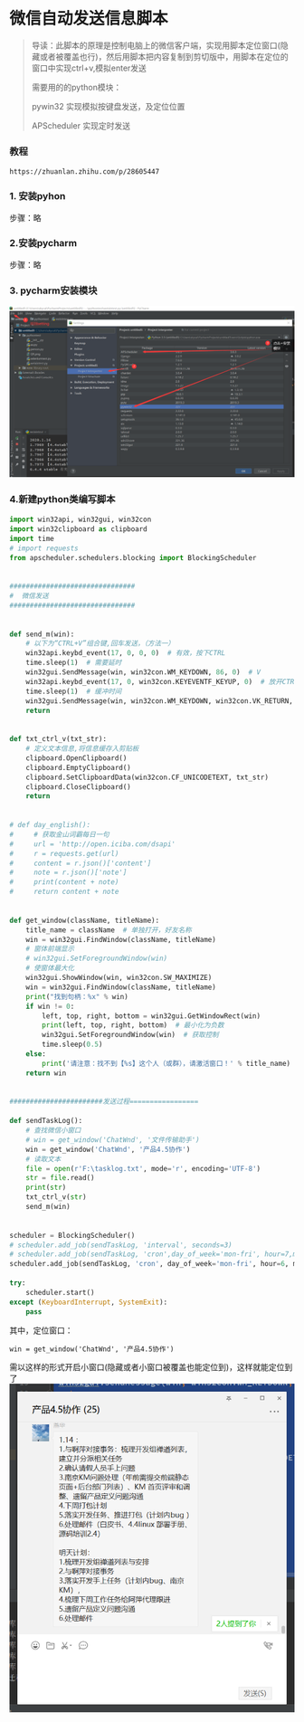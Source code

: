 # 微信自动发送信息脚本

> 导读：此脚本的原理是控制电脑上的微信客户端，实现用脚本定位窗口(隐藏或者被覆盖也行)，然后用脚本把内容复制到剪切版中，用脚本在定位的窗口中实现ctrl+v,模拟enter发送
>
> 需要用的的python模块：
>
> pywin32 实现模拟按键盘发送，及定位位置
>
> APScheduler 实现定时发送

### 教程

```
https://zhuanlan.zhihu.com/p/28605447
```

### 1. 安装pyhon

步骤：略

### 2.安装pycharm

步骤：略

### 3. pycharm安装模块

![](https://raw.githubusercontent.com/sky5cai/picGoPic/master/img/20200117142030.png)

### 4.新建python类编写脚本

```python
import win32api, win32gui, win32con
import win32clipboard as clipboard
import time
# import requests
from apscheduler.schedulers.blocking import BlockingScheduler


###############################
#  微信发送
###############################


def send_m(win):
    # 以下为“CTRL+V”组合键,回车发送，（方法一）
    win32api.keybd_event(17, 0, 0, 0)  # 有效，按下CTRL
    time.sleep(1)  # 需要延时
    win32gui.SendMessage(win, win32con.WM_KEYDOWN, 86, 0)  # V
    win32api.keybd_event(17, 0, win32con.KEYEVENTF_KEYUP, 0)  # 放开CTRL
    time.sleep(1)  # 缓冲时间
    win32gui.SendMessage(win, win32con.WM_KEYDOWN, win32con.VK_RETURN, 0)  # 回车发送
    return


def txt_ctrl_v(txt_str):
    # 定义文本信息,将信息缓存入剪贴板
    clipboard.OpenClipboard()
    clipboard.EmptyClipboard()
    clipboard.SetClipboardData(win32con.CF_UNICODETEXT, txt_str)
    clipboard.CloseClipboard()
    return


# def day_english():
#     # 获取金山词霸每日一句
#     url = 'http://open.iciba.com/dsapi'
#     r = requests.get(url)
#     content = r.json()['content']
#     note = r.json()['note']
#     print(content + note)
#     return content + note


def get_window(className, titleName):
    title_name = className  # 单独打开，好友名称
    win = win32gui.FindWindow(className, titleName)
    # 窗体前端显示
    # win32gui.SetForegroundWindow(win)
    # 使窗体最大化
    win32gui.ShowWindow(win, win32con.SW_MAXIMIZE)
    win = win32gui.FindWindow(className, titleName)
    print("找到句柄：%x" % win)
    if win != 0:
        left, top, right, bottom = win32gui.GetWindowRect(win)
        print(left, top, right, bottom)  # 最小化为负数
        win32gui.SetForegroundWindow(win)  # 获取控制
        time.sleep(0.5)
    else:
        print('请注意：找不到【%s】这个人（或群），请激活窗口！' % title_name)
    return win


#######################发送过程=================

def sendTaskLog():
    # 查找微信小窗口
    # win = get_window('ChatWnd', '文件传输助手')
    win = get_window('ChatWnd', '产品4.5协作')
    # 读取文本
    file = open(r'F:\tasklog.txt', mode='r', encoding='UTF-8')
    str = file.read()
    print(str)
    txt_ctrl_v(str)
    send_m(win)


scheduler = BlockingScheduler()
# scheduler.add_job(sendTaskLog, 'interval', seconds=3)
# scheduler.add_job(sendTaskLog, 'cron',day_of_week='mon-fri', hour=7,minute=31,second='10',misfire_grace_time=30)
scheduler.add_job(sendTaskLog, 'cron', day_of_week='mon-fri', hour=6, minute=55, second='10', misfire_grace_time=30)

try:
    scheduler.start()
except (KeyboardInterrupt, SystemExit):
    pass

```

其中，定位窗口：

```
win = get_window('ChatWnd', '产品4.5协作')
```

需以这样的形式开启小窗口(隐藏或者小窗口被覆盖也能定位到)，这样就能定位到了
![](https://raw.githubusercontent.com/sky5cai/picGoPic/master/img/20200117142404.png)